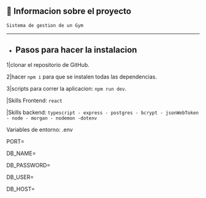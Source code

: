 



## :book: Informacion sobre el proyecto 

`Sistema de gestion de un Gym`
_____________________________________________________________________
- ## Pasos para hacer la instalacion
 
 1|clonar el repositorio de GitHub.
 
 2|hacer `npm i` para que se instalen todas las dependencias.
 
 3|scripts para correr la aplicacion: `npm run dev`.

  |Skills Frontend: `react`

  |Skills backend: `typescript - express - postgres - bcrypt - jsonWebToken - node - morgan - nodemon -dotenv`

 

Variables de entorno: .env

PORT=

DB_NAME=

DB_PASSWORD=

DB_USER=

DB_HOST=


